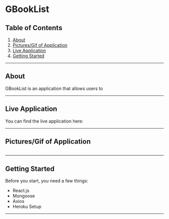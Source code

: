 # GBookList

## Table of Contents


1. [About](#about)
1. [Pictures/Gif of Application](#pictures/gif-of-application)
1. [Live Application](#live-application)
1. [Getting Started](#getting-started)

---------------------------	

## About
GBookList is an application that allows users to 

---------------------------

## Live Application

You can find the live application here: 


---------------------------

## Pictures/Gif of Application

![]()

---------------------------	

## Getting Started 
Before you start, you need a few things:
* React.js
* Mongoose
* Axios
* Heroku Setup


---------------------------	